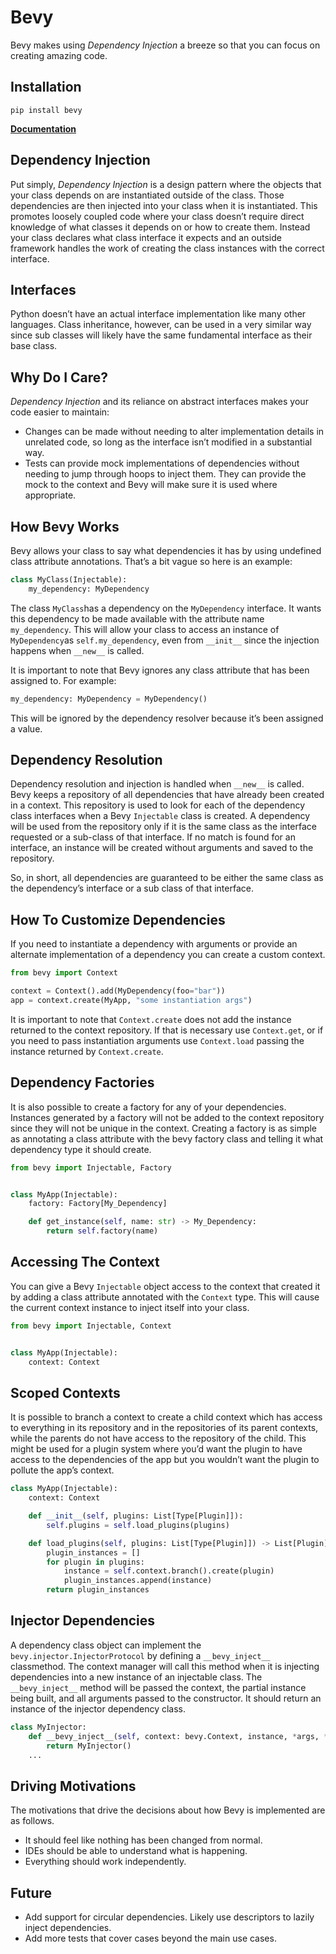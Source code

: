 # Bevy
Bevy makes using *Dependency Injection* a breeze so that you can focus on creating amazing code.

## Installation
```shell script
pip install bevy
```

**[Documentation](docs/documentation.md)**

## Dependency Injection
Put simply, *Dependency Injection* is a design pattern where the objects that your class depends on are instantiated outside of the class. Those dependencies are then injected into your class when it is instantiated.
This promotes loosely coupled code where your class doesn’t require direct knowledge of what classes it depends on or how to create them. Instead your class declares what class interface it expects and an outside framework handles the work of creating the class instances with the correct interface.
## Interfaces
Python doesn’t have an actual interface implementation like many other languages. Class inheritance, however, can be used in a very similar way since sub classes will likely have the same fundamental interface as their base class. 
## Why Do I Care?
*Dependency Injection* and its reliance on abstract interfaces makes your code easier to maintain:
- Changes can be made without needing to alter implementation details in unrelated code, so long as the interface isn’t modified in a substantial way.
- Tests can provide mock implementations of dependencies without needing to jump through hoops to inject them. They can provide the mock to the context and Bevy will make sure it is used where appropriate.
## How Bevy Works
Bevy allows your class to say what dependencies it has by using undefined class attribute annotations. That’s a bit vague so here is an example:
```py
class MyClass(Injectable):
    my_dependency: MyDependency
```
The class `MyClass`has a dependency on the `MyDependency` interface. It wants this dependency to be made available with the attribute name `my_dependency`. This will allow your class to access an instance of `MyDependency`as `self.my_dependency`, even from `__init__` since the injection happens when `__new__` is called.

It is important to note that Bevy ignores any class attribute that has been assigned to. For example:
```py
my_dependency: MyDependency = MyDependency()
```
This will be ignored by the dependency resolver because it’s been assigned a value.
## Dependency Resolution
Dependency resolution and injection is handled when `__new__` is called. Bevy keeps a repository of all dependencies that have already been created in a context. This repository is used to look for each of the dependency class interfaces when a Bevy `Injectable` class is created. A dependency will be used from the repository only if it is the same class as the interface requested or a sub-class of that interface. If no match is found for an interface, an instance will be created without arguments and saved to the repository.

So, in short, all dependencies are guaranteed to be either the same class as the dependency’s interface or a sub class of that interface.
## How To Customize Dependencies
If you need to instantiate a dependency with arguments or provide an alternate implementation of a dependency you can create a custom context.

```py
from bevy import Context

context = Context().add(MyDependency(foo="bar"))
app = context.create(MyApp, "some instantiation args")
```
It is important to note that `Context.create` does not add the instance returned to the context repository. If that is necessary use `Context.get`, or if you need to pass instantiation arguments use `Context.load` passing the instance returned by `Context.create`.
## Dependency Factories
It is also possible to create a factory for any of your dependencies. Instances generated by a factory will not be added to the context repository since they will not be unique in the context. Creating a factory is as simple as annotating a class attribute with the bevy factory class and telling it what dependency type it should create.

```py
from bevy import Injectable, Factory


class MyApp(Injectable):
    factory: Factory[My_Dependency]

    def get_instance(self, name: str) -> My_Dependency:
        return self.factory(name)
```
## Accessing The Context
You can give a Bevy `Injectable` object access to the context that created it by adding a class attribute annotated with the `Context` type. This will cause the current context instance to inject itself into your class.

```py
from bevy import Injectable, Context


class MyApp(Injectable):
    context: Context
```
## Scoped Contexts
It is possible to branch a context to create a child context which has access to everything in its repository and in the repositories of its parent contexts, while the parents do not have access to the repository of the child. This might be used for a plugin system where you’d want the plugin to have access to the dependencies of the app but you wouldn’t want the plugin to pollute the app’s context.
```py
class MyApp(Injectable):
    context: Context

    def __init__(self, plugins: List[Type[Plugin]]):
        self.plugins = self.load_plugins(plugins)

    def load_plugins(self, plugins: List[Type[Plugin]]) -> List[Plugin]:
        plugin_instances = []
        for plugin in plugins:
            instance = self.context.branch().create(plugin)
            plugin_instances.append(instance)
        return plugin_instances
```
## Injector Dependencies

A dependency class object can implement the `bevy.injector.InjectorProtocol` by defining a `__bevy_inject__` 
classmethod. The context manager will call this method when it is injecting dependencies into a new instance of an
injectable class.  The `__bevy_inject__` method will be passed the context, the partial instance being built, and all
arguments passed to the constructor. It should return an instance of the injector dependency class.
```py
class MyInjector:
    def __bevy_inject__(self, context: bevy.Context, instance, *args, **kwargs):
        return MyInjector()
    ...
```

## Driving Motivations
The motivations that drive the decisions about how Bevy is implemented are as follows.
- It should feel like nothing has been changed from normal.
- IDEs should be able to understand what is happening.
- Everything should work independently.

## Future
- Add support for circular dependencies. Likely use descriptors to lazily inject dependencies.
- Add more tests that cover cases beyond the main use cases.
